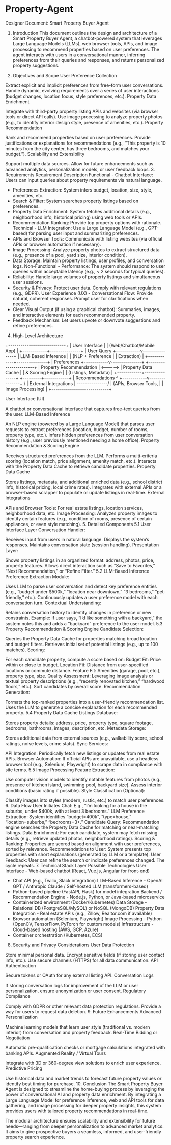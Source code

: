 # Property-Agent

Designer Document: Smart Property Buyer Agent

1. Introduction
This document outlines the design and architecture of a Smart Property Buyer Agent, a chatbot-powered system that leverages Large Language Models (LLMs), web browser tools, APIs, and image processing to recommend properties based on user preferences. The agent interacts with users in a conversational manner, inferring preferences from their queries and responses, and returns personalized property suggestions.

2. Objectives and Scope
User Preference Collection

Extract explicit and implicit preferences from free-form user conversations.
Handle dynamic, evolving requirements over a series of user interactions (budget changes, location focus, style preferences, etc.).
Property Data Enrichment

Integrate with third-party property listing APIs and websites (via browser tools or direct API calls).
Use image processing to analyze property photos (e.g., to identify interior design style, presence of amenities, etc.).
Property Recommendation

Rank and recommend properties based on user preferences.
Provide justifications or explanations for recommendations (e.g., “This property is 10 minutes from the city center, has three bedrooms, and matches your budget.”).
Scalability and Extensibility

Support multiple data sources.
Allow for future enhancements such as advanced analytics, personalization models, or user feedback loops.
3. Requirements
Requirement	Description
Functional	- Chatbot Interface: Users can input queries about property requirements via natural language.
- Preferences Extraction: System infers budget, location, size, style, amenities, etc.
- Search & Filter: System searches property listings based on preferences.
- Property Data Enrichment: System fetches additional details (e.g., neighborhood info, historical pricing) using web tools or APIs.
- Recommendation Ranking: Provide top property options with rationale.
Technical	- LLM Integration: Use a Large Language Model (e.g., GPT-based) for parsing user input and summarizing preferences.
- APIs and Browser Tools: Communicate with listing websites (via official APIs or browser automation if necessary).
- Image Processing: Analyze property photos to extract structured data (e.g., presence of a pool, yard size, interior condition).
- Data Storage: Maintain property listings, user profiles, and conversation logs.
Non-Functional	- Performance: The system should respond to user queries within acceptable latency (e.g., < 2 seconds for typical queries).
- Reliability: Handle large volumes of property listings and simultaneous user sessions.
- Security & Privacy: Protect user data. Comply with relevant regulations (e.g., GDPR).
User Experience (UX)	- Conversational Flow: Provide natural, coherent responses. Prompt user for clarifications when needed.
- Clear Visual Output (if using a graphical chatbot): Summaries, images, and interactive elements for each recommended property.
- Feedback Mechanism: Let users upvote or downvote suggestions and refine preferences.


4. High-Level Architecture

 +----------------------------+
 |       User Interface       |
 | (Web/Chatbot/Mobile App)   |
 +------------+---------------+
              | User Query
 +------------v---------------+
 |    LLM-Based Inference     |
 |    (NLP + Preference        |
 |    Extraction)             |
 +------------+---------------+
              | Preferences
 +------------v---------------+         +----------------------+
 | Property Recommendation    | <-----> | Property Data Cache  |
 | & Scoring Engine           |         | (Listings, Metadata) |
 +------------+---------------+         +---------+------------+
              | Recommendations                   ^
 +------------v---------------+                  /
 | External Integrations      | ---------------/
 | (APIs, Browser Tools,      |
 | Image Processing)          |
 +----------------------------+



User Interface (UI)

A chatbot or conversational interface that captures free-text queries from the user.
LLM-Based Inference

An NLP engine (powered by a Large Language Model) that parses user requests to extract preferences (location, budget, number of rooms, property type, etc.).
Infers hidden preferences from user conversation history (e.g., user previously mentioned needing a home office).
Property Recommendation & Scoring Engine

Receives structured preferences from the LLM.
Performs a multi-criteria scoring (location match, price alignment, amenity match, etc.).
Interacts with the Property Data Cache to retrieve candidate properties.
Property Data Cache

Stores listings, metadata, and additional enriched data (e.g., school district info, historical pricing, local crime rates).
Integrates with external APIs or a browser-based scrapper to populate or update listings in real-time.
External Integrations

APIs and Browser Tools: For real estate listings, location services, neighborhood data, etc.
Image Processing: Analyzes property images to identify certain features (e.g., condition of rooms, presence of certain appliances, or even style matching).
5. Detailed Components
5.1 User Interface Layer
Conversation Handler:

Receives input from users in natural language.
Displays the system’s responses.
Maintains conversation state (session handling).
Presentation Layer:

Shows property listings in an organized format: address, photos, price, property features.
Allows direct interaction such as “Save to Favorites,” “Next Recommendation,” or “Refine Filter.”
5.2 LLM-Based Inference
Preference Extraction Module:

Uses LLM to parse user conversation and detect key preference entities (e.g., “budget under $500k,” “location near downtown,” “3 bedrooms,” “pet-friendly,” etc.).
Continuously updates a user preference model with each conversation turn.
Contextual Understanding:

Retains conversation history to identify changes in preference or new constraints.
Example: If user says, “I’d like something with a backyard,” the system notes this and adds a “backyard” preference to the user model.
5.3 Property Recommendation & Scoring Engine
Candidate Selection:

Queries the Property Data Cache for properties matching broad location and budget filters.
Retrieves initial set of potential listings (e.g., up to 100 matches).
Scoring:

For each candidate property, compute a score based on:
Budget Fit: Price within or close to budget.
Location Fit: Distance from user-specified locations or commute distance.
Feature Fit: Amenities (garage, pool, etc.), property type, size.
Quality Assessment: Leveraging image analysis or textual property descriptions (e.g., “recently renovated kitchen,” “hardwood floors,” etc.).
Sort candidates by overall score.
Recommendation Generation:

Formats the top-ranked properties into a user-friendly recommendation list.
Uses the LLM to generate a concise explanation for each recommended property.
5.4 Property Data Cache
Listings Database:

Stores property details: address, price, property type, square footage, bedrooms, bathrooms, images, description, etc.
Metadata Storage:

Stores additional data from external sources (e.g., walkability score, school ratings, noise levels, crime stats).
Sync Services:

API Integration: Periodically fetch new listings or updates from real estate APIs.
Browser Automation: If official APIs are unavailable, use a headless browser tool (e.g., Selenium, Playwright) to scrape data in compliance with site terms.
5.5 Image Processing
Feature Extraction:

Use computer vision models to identify notable features from photos (e.g., presence of kitchen island, swimming pool, backyard size).
Assess interior conditions (basic rating if possible).
Style Classification (Optional):

Classify images into styles (modern, rustic, etc.) to match user preferences.
6. Data Flow
User Initiates Chat:
E.g., “I’m looking for a house in the suburbs, under $400k, with at least 3 bedrooms.”
LLM Preference Extraction:
System identifies “budget=400k”, “type=house,” “location=suburbs,” “bedrooms=3+.”
Candidate Query:
Recommendation engine searches the Property Data Cache for matching or near-matching listings.
Data Enrichment:
For each candidate, system may fetch missing details (e.g., retrieve updated photos, neighborhood ratings).
Scoring & Ranking:
Properties are scored based on alignment with user preferences, sorted by relevance.
Recommendations to User:
System presents top properties with short explanations (generated by LLM or a template).
User Feedback:
User can refine the search or indicate preferences changed. The cycle repeats.
7. Technical Stack
Layer	Possible Technologies
User Interface	- Web-based chatbot (React, Vue.js, Angular for front-end)
- Chat API (e.g., Twilio, Slack integration)
LLM-Based Inference	- OpenAI GPT / Anthropic Claude / Self-hosted LLM (transformers-based)
- Python-based pipeline (FastAPI, Flask) for model integration
Backend / Recommendation Engine	- Node.js, Python, or Java-based microservice
- Containerized environment (Docker/Kubernetes)
Data Storage	- Relational DB (PostgreSQL/MySQL) or NoSQL (MongoDB)
Property Data Integration	- Real estate APIs (e.g., Zillow, Realtor.com if available)
- Browser automation (Selenium, Playwright)
Image Processing	- Python (OpenCV, TensorFlow, PyTorch for custom models)
Infrastructure	- Cloud-based hosting (AWS, GCP, Azure)
- Container orchestration (Kubernetes, ECS)
8. Security and Privacy Considerations
User Data Protection

Store minimal personal data. Encrypt sensitive fields (if storing user contact info, etc.).
Use secure channels (HTTPS) for all data communication.
API Authentication

Secure tokens or OAuth for any external listing API.
Conversation Logs

If storing conversation logs for improvement of the LLM or user personalization, ensure anonymization or user consent.
Regulatory Compliance

Comply with GDPR or other relevant data protection regulations.
Provide a way for users to request data deletion.
9. Future Enhancements
Advanced Personalization

Machine learning models that learn user style (traditional vs. modern interior) from conversation and property feedback.
Real-Time Bidding or Negotiation

Automatic pre-qualification checks or mortgage calculations integrated with banking APIs.
Augmented Reality / Virtual Tours

Integrate with 3D or 360-degree view solutions to enrich user experience.
Predictive Pricing

Use historical data and market trends to forecast future property values or identify best timing for purchase.
10. Conclusion
The Smart Property Buyer Agent is designed to streamline the home-buying process by leveraging the power of conversational AI and property data enrichment. By integrating a Large Language Model for preference inference, web and API tools for data gathering, and image processing for deeper property insights, this system provides users with tailored property recommendations in real-time.

The modular architecture ensures scalability and extensibility for future needs—ranging from deeper personalization to advanced market analytics. It aims to give prospective buyers a seamless, informed, and user-friendly property search experience.